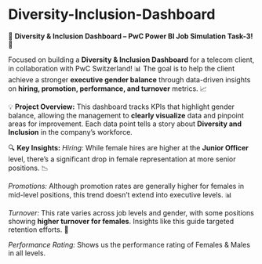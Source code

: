 # Diversity-Inclusion-Dashboard
🚀 **Diversity & Inclusion Dashboard – PwC Power BI Job Simulation Task-3!** 🚀

Focused on building a **Diversity & Inclusion Dashboard** for a telecom client, in collaboration with PwC Switzerland! 
📊 The goal is to help the client achieve a stronger **executive gender balance** through data-driven insights on **hiring, promotion, performance, and turnover** metrics. 📈

💡 **Project Overview:** 
This dashboard tracks KPIs that highlight gender balance, allowing the management to **clearly visualize** data and pinpoint areas for improvement. 
Each data point tells a story about **Diversity and Inclusion** in the company’s workforce.

🔍 **Key Insights:**
*Hiring:* While female hires are higher at the **Junior Officer** level, there’s a significant drop in female representation at more senior positions. 📉

*Promotions:* Although promotion rates are generally higher for females in mid-level positions, this trend doesn’t extend into executive levels. 📊

*Turnover:* This rate varies across job levels and gender, with some positions showing **higher turnover for females**. Insights like this guide targeted retention efforts. 🚪

*Performance Rating:* Shows us the performance rating of Females & Males in all levels.
